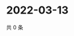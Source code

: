 # 2022-03-13

共 0 条

<!-- BEGIN WEIBO -->
<!-- 最后更新时间 Sun Mar 13 2022 15:13:46 GMT+0800 (China Standard Time) -->

<!-- END WEIBO -->
